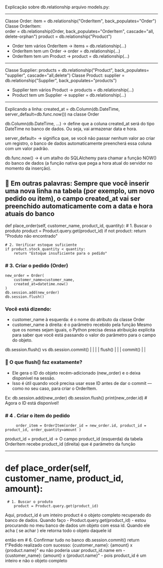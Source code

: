 Explicação sobre db.relationship arquivo models.py:

----------------------------------------------------------------------------
Classe Order:
    item = db.relationship("OrderItem", back_populates="Order")
Classe OrderItem:  
    order = db.relationship(Order, back_populates="OrderItem", cascade="all, delete-orphan")
    product = db.relationship("Product")

- Order tem vários OrderItem → items = db.relationship(...)
- OrderItem tem um Order → order = db.relationship(...)
- OrderItem tem um Product → product = db.relationship(...)
---------------------------------------------------------------------------------
Classe Supplier:
    products = db.relationship("Product", back_populates= "supplier", cascade="all,delete")
Classe Product:
    supplier = db.relationship("Supplier", back_populates="products")


- Supplier tem vários Product → products = db.relationship(...)
- Product tem um Supplier → supplier = db.relationship(...)

--------------------------------------------------------------------------------
Explicando a linha: created_at = db.Column(db.DateTime, server_default=db.func.now()) na classe Order 


db.Column(db.DateTime, ...) → define que a coluna created_at será do tipo DateTime no banco de dados. Ou seja, vai armazenar data e hora.

server_default= → significa que, se você não passar nenhum valor ao criar um registro, o banco de dados automaticamente preencherá essa coluna com um valor padrão.

db.func.now() → é um atalho do SQLAlchemy para chamar a função NOW() do banco de dados (a função nativa que pega a hora atual do servidor no momento da inserção).

🔎 Em outras palavras:
Sempre que você inserir uma nova linha na tabela (por exemplo, um novo pedido ou item), o campo created_at vai ser preenchido automaticamente com a data e hora atuais do banco
---------------------------------------------------------------------------------------------

def place_order(self, customer_name, product_id, quantity):
    # 1. Buscar o produto
    product = Product.query.get(product_id)
    if not product:
        return "Produto não encontrado"

    # 2. Verificar estoque suficiente
    if product.stock_quantity < quantity:
        return "Estoque insuficiente para o pedido"

### # 3. Criar o pedido (Order)
    new_order = Order(
        customer_name=customer_name,
        created_at=datetime.now()
    )
    db.session.add(new_order)
    db.session.flush() 
    

### Você está dizendo:
- customer_name à esquerda: é o nome do atributo da classe Order
- customer_name à direita: é o parâmetro recebido pela função
Mesmo que os nomes sejam iguais, o Python precisa dessa atribuição explícita para saber que você está passando o valor do parâmetro para o campo do objeto.


 db.session.flush() vs db.session.commit()
|  |  | 
| flush() |  | 
| commit() |  | 



### 🧠 O que flush() faz exatamente?
- Ele gera o ID do objeto recém-adicionado (new_order) e o deixa disponível na sessão.
- Isso é útil quando você precisa usar esse ID antes de dar o commit — como no seu caso, para criar o OrderItem.

Ex:
db.session.add(new_order)
db.session.flush()
print(new_order.id)  # Agora o ID está disponível!


###  # 4 . Criar o item do pedido
         order_item = OrderItem(order_id = new_order.id, product_id = product_id, order_quantity=amount )
product_id = product_id -> O campo product_id (esquerda) da tabela OrderItem recebe product_id (direita) que é parâmetro da função

----------------------------------------------------------------------------------------------------------
# def place_order(self, customer_name, product_id, amount):
     # 1. Buscar o produto
        product = Product.query.get(product_id)  
Aqui, product_id é um inteiro
product é o objeto completo recuperado do banco de dados.
Quando faço - Product.query.get(product_id) - estou procurando no meu banco de dados um objeto com essa id.
Quando ele acha ( se achar ) ele retorna todo o objeto daquele id

então em      # 6. Confirmar tudo no banco
        db.session.commit()
        return f"Pedido realizado com sucesso: {customer_name}: {amount} x {product.name}"
eu não poderia usar product_id.name em -  {customer_name}: {amount} x {product.name}" - pois product_id é um inteiro e não o objeto completo